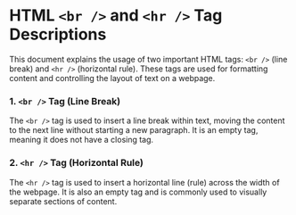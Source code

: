 # HTML `<br />` and `<hr />` Tag Descriptions

This document explains the usage of two important HTML tags: `<br />` (line break) and `<hr />` (horizontal rule). These tags are used for formatting content and controlling the layout of text on a webpage.

### 1. `<br />` Tag (Line Break)

The `<br />` tag is used to insert a line break within text, moving the content to the next line without starting a new paragraph. It is an empty tag, meaning it does not have a closing tag.

### 2. `<hr />` Tag (Horizontal Rule)
The `<hr />` tag is used to insert a horizontal line (rule) across the width of the webpage. It is also an empty tag and is commonly used to visually separate sections of content.